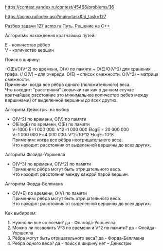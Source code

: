 https://contest.yandex.ru/contest/45468/problems/36

https://acmp.ru/index.asp?main=task&id_task=127 

[Разбор задачи 127 acmp.ru Путь. Решение на C++](https://www.youtube.com/watch?v=hamjeSbuuVQ&ab_channel=3.5%D0%B7%D0%B0%D0%B4%D0%B0%D1%87%D0%B8%D0%B2%D0%BD%D0%B5%D0%B4%D0%B5%D0%BB%D1%8E)

Алгоритмы нахождения кратчайших путей:

Е - количество рёбер  
V - количество вершин  


Поиск в ширину:

-O(Е)/O(V^2) по времени, O(V) по памяти + O(Е)/O(V^2) для хранения графа.  // O(V) – для очереди. O(Е) – список смежности. O(V^2) – матрица смежности.  
Применим: когда все рёбра одного (положительного) веса.   
Что находит: "расстояния" [ковычки так как в данном случае кратчайшее расстояние это минимальное количество ребер между вершинами] от выделенной вершины до всех других.   
 

Алгоритм Дейкстры: на выбор

- O(V^2) по времени, O(V) по памяти  
- О(ЕlоgЕ) по времени, O(Е) по памяти  
V=1000 Е=1 000 000. V^2=1 000 000 ЕlоgЕ = 20 000 000   
V=1 000 000 Е=4 000 000. V^2=10^12 ЕlоgЕ=10^8  
Применим: когда все рёбра неотрицательного веса.  
Что находит: расстояния от выделенной вершины до всех других.  


Алгоритм Флойда-Уоршелла

- O(V^3) по времени, O(V^2) по памяти  
Применим: рёбра могут быть отрицательного веса.  
Что находит: расстояния между каждой парой вершин.  


Алгоритм Форда-Беллмана

- O(V*Е) по времени, O(V) по памяти  
Применим: рёбра могут быть отрицательного веса.  
Что находит: расстояния от выделенной вершины до всех других.  
 

Как выбираем:

1. Нужно ли все со всеми? да - Фллойда-Уоршелла  
2. Можно ли позволить V^3 по времени и V^2 по памяти? да - Флойда-Уоршелла  
3. Рёбра могут быть отрицательного веса? да - Форда-Беллмана  
4. Рёбра одного веса? да - поиск в ширину нет – Дейкстры  
